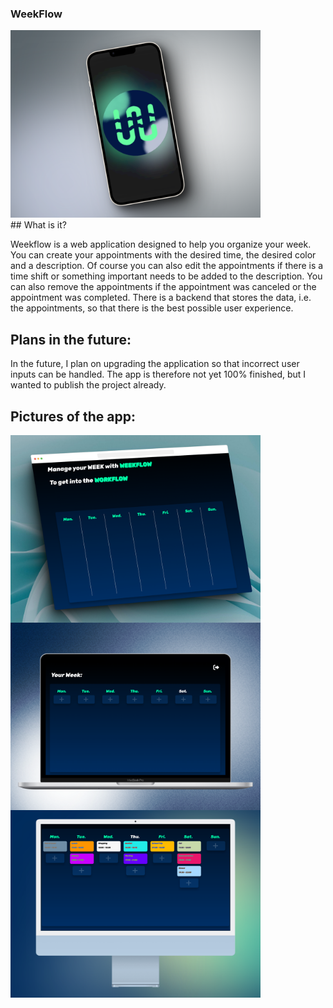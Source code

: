 ### WeekFlow
<img alt="WeekFlow" width="400px" src="https://github.com/LukasF06/WeekFlow/blob/main/WeekFlowImages/WeekFlowShot4.png" />
<br />
## What is it?

Weekflow is a web application designed to help you organize your week. You can create your appointments with the desired time, the desired color and a description. Of course you can also edit the appointments if there is a time shift or something important needs to be added to the description. You can also remove the appointments if the appointment was canceled or the appointment was completed. There is a backend that stores the data, i.e. the appointments, so that there is the best possible user experience.

## Plans in the future:

In the future, I plan on upgrading the application so that incorrect user inputs can be handled. The app is therefore not yet 100% finished, but I wanted to publish the project already.

## Pictures of the app:

<img alt="WeekFlow" align="left" width="400px" src="https://github.com/LukasF06/WeekFlow/blob/main/WeekFlowImages/WeekFlowShot1.png" />

<img alt="WeekFlow" align="left" width="400px" src="https://github.com/LukasF06/WeekFlow/blob/main/WeekFlowImages/WeekFlowShot3.png" />

<img alt="WeekFlow" width="400px" src="https://github.com/LukasF06/WeekFlow/blob/main/WeekFlowImages/WeekFlowShot2.png" />

